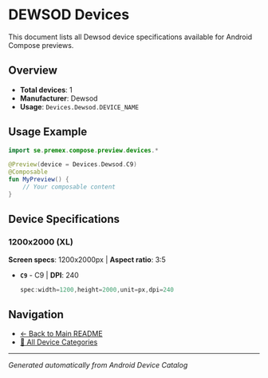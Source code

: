 # DEWSOD Devices

This document lists all Dewsod device specifications available for Android Compose previews.

## Overview

- **Total devices**: 1
- **Manufacturer**: Dewsod
- **Usage**: `Devices.Dewsod.DEVICE_NAME`

## Usage Example

```kotlin
import se.premex.compose.preview.devices.*

@Preview(device = Devices.Dewsod.C9)
@Composable
fun MyPreview() {
    // Your composable content
}
```

## Device Specifications

### 1200x2000 (XL)

**Screen specs**: 1200x2000px | **Aspect ratio**: 3:5

- **`C9`** - C9 | **DPI**: 240
  ```kotlin
  spec:width=1200,height=2000,unit=px,dpi=240
  ```

## Navigation

- [← Back to Main README](../../README.md)
- [📱 All Device Categories](../README.md)

---
*Generated automatically from Android Device Catalog*
